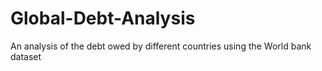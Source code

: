 # Global-Debt-Analysis
An analysis of the debt owed by different countries using the World bank dataset
